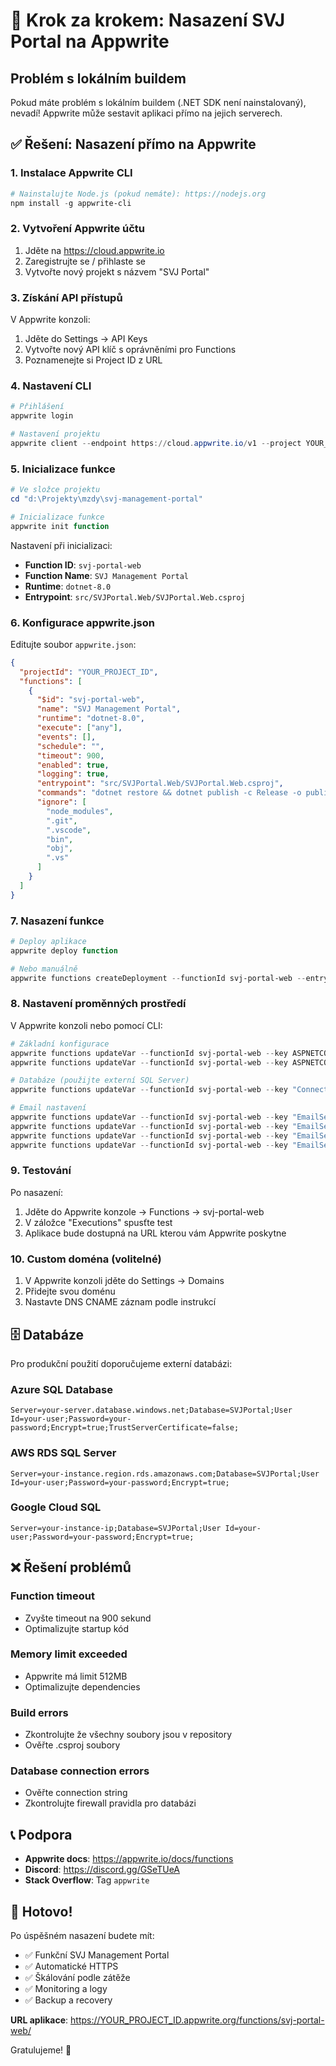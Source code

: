 # 🚀 Krok za krokem: Nasazení SVJ Portal na Appwrite

## Problém s lokálním buildem
Pokud máte problém s lokálním buildem (.NET SDK není nainstalovaný), nevadí! 
Appwrite může sestavit aplikaci přímo na jejich serverech.

## ✅ Řešení: Nasazení přímo na Appwrite

### 1. Instalace Appwrite CLI

```powershell
# Nainstalujte Node.js (pokud nemáte): https://nodejs.org
npm install -g appwrite-cli
```

### 2. Vytvoření Appwrite účtu
1. Jděte na https://cloud.appwrite.io
2. Zaregistrujte se / přihlaste se
3. Vytvořte nový projekt s názvem "SVJ Portal"

### 3. Získání API přístupů
V Appwrite konzoli:
1. Jděte do Settings → API Keys
2. Vytvořte nový API klíč s oprávněními pro Functions
3. Poznamenejte si Project ID z URL

### 4. Nastavení CLI

```powershell
# Přihlášení
appwrite login

# Nastavení projektu
appwrite client --endpoint https://cloud.appwrite.io/v1 --project YOUR_PROJECT_ID --key YOUR_API_KEY
```

### 5. Inicializace funkce

```powershell
# Ve složce projektu
cd "d:\Projekty\mzdy\svj-management-portal"

# Inicializace funkce
appwrite init function
```

Nastavení při inicializaci:
- **Function ID**: `svj-portal-web`
- **Function Name**: `SVJ Management Portal`
- **Runtime**: `dotnet-8.0`
- **Entrypoint**: `src/SVJPortal.Web/SVJPortal.Web.csproj`

### 6. Konfigurace appwrite.json

Editujte soubor `appwrite.json`:

```json
{
  "projectId": "YOUR_PROJECT_ID",
  "functions": [
    {
      "$id": "svj-portal-web",
      "name": "SVJ Management Portal",
      "runtime": "dotnet-8.0",
      "execute": ["any"],
      "events": [],
      "schedule": "",
      "timeout": 900,
      "enabled": true,
      "logging": true,
      "entrypoint": "src/SVJPortal.Web/SVJPortal.Web.csproj",
      "commands": "dotnet restore && dotnet publish -c Release -o published",
      "ignore": [
        "node_modules",
        ".git",
        ".vscode",
        "bin",
        "obj",
        ".vs"
      ]
    }
  ]
}
```

### 7. Nasazení funkce

```powershell
# Deploy aplikace
appwrite deploy function

# Nebo manuálně
appwrite functions createDeployment --functionId svj-portal-web --entrypoint "src/SVJPortal.Web/SVJPortal.Web.csproj" --code .
```

### 8. Nastavení proměnných prostředí

V Appwrite konzoli nebo pomocí CLI:

```powershell
# Základní konfigurace
appwrite functions updateVar --functionId svj-portal-web --key ASPNETCORE_ENVIRONMENT --value Production
appwrite functions updateVar --functionId svj-portal-web --key ASPNETCORE_URLS --value "http://+:3000"

# Databáze (použijte externí SQL Server)
appwrite functions updateVar --functionId svj-portal-web --key "ConnectionStrings__DefaultConnection" --value "YOUR_DATABASE_CONNECTION_STRING"

# Email nastavení
appwrite functions updateVar --functionId svj-portal-web --key "EmailSettings__SmtpServer" --value "smtp.gmail.com"
appwrite functions updateVar --functionId svj-portal-web --key "EmailSettings__SmtpPort" --value "587"
appwrite functions updateVar --functionId svj-portal-web --key "EmailSettings__SmtpUsername" --value "YOUR_EMAIL"
appwrite functions updateVar --functionId svj-portal-web --key "EmailSettings__SmtpPassword" --value "YOUR_APP_PASSWORD"
```

### 9. Testování

Po nasazení:
1. Jděte do Appwrite konzole → Functions → svj-portal-web
2. V záložce "Executions" spusťte test
3. Aplikace bude dostupná na URL kterou vám Appwrite poskytne

### 10. Custom doména (volitelné)

1. V Appwrite konzoli jděte do Settings → Domains
2. Přidejte svou doménu
3. Nastavte DNS CNAME záznam podle instrukcí

## 🗄️ Databáze

Pro produkční použití doporučujeme externí databázi:

### Azure SQL Database
```
Server=your-server.database.windows.net;Database=SVJPortal;User Id=your-user;Password=your-password;Encrypt=true;TrustServerCertificate=false;
```

### AWS RDS SQL Server
```
Server=your-instance.region.rds.amazonaws.com;Database=SVJPortal;User Id=your-user;Password=your-password;Encrypt=true;
```

### Google Cloud SQL
```
Server=your-instance-ip;Database=SVJPortal;User Id=your-user;Password=your-password;Encrypt=true;
```

## ❌ Řešení problémů

### Function timeout
- Zvyšte timeout na 900 sekund
- Optimalizujte startup kód

### Memory limit exceeded
- Appwrite má limit 512MB
- Optimalizujte dependencies

### Build errors
- Zkontrolujte že všechny soubory jsou v repository
- Ověřte .csproj soubory

### Database connection errors
- Ověřte connection string
- Zkontrolujte firewall pravidla pro databázi

## 📞 Podpora

- **Appwrite docs**: https://appwrite.io/docs/functions
- **Discord**: https://discord.gg/GSeTUeA
- **Stack Overflow**: Tag `appwrite`

## 🎉 Hotovo!

Po úspěšném nasazení budete mít:
- ✅ Funkční SVJ Management Portal
- ✅ Automatické HTTPS
- ✅ Škálování podle zátěže
- ✅ Monitoring a logy
- ✅ Backup a recovery

**URL aplikace**: https://YOUR_PROJECT_ID.appwrite.org/functions/svj-portal-web/

Gratulujeme! 🎉
